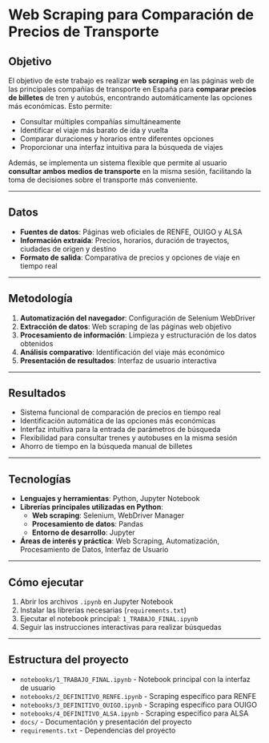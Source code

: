 # Web Scraping para Comparación de Precios de Transporte

## Objetivo
El objetivo de este trabajo es realizar **web scraping** en las páginas web de las principales compañías de transporte en España para **comparar precios de billetes** de tren y autobús, encontrando automáticamente las opciones más económicas. Esto permite:

- Consultar múltiples compañías simultáneamente  
- Identificar el viaje más barato de ida y vuelta  
- Comparar duraciones y horarios entre diferentes opciones  
- Proporcionar una interfaz intuitiva para la búsqueda de viajes  

Además, se implementa un sistema flexible que permite al usuario **consultar ambos medios de transporte** en la misma sesión, facilitando la toma de decisiones sobre el transporte más conveniente.

---

## Datos
- **Fuentes de datos**: Páginas web oficiales de RENFE, OUIGO y ALSA  
- **Información extraída**: Precios, horarios, duración de trayectos, ciudades de origen y destino  
- **Formato de salida**: Comparativa de precios y opciones de viaje en tiempo real  

---

## Metodología
1. **Automatización del navegador**: Configuración de Selenium WebDriver  
2. **Extracción de datos**: Web scraping de las páginas web objetivo  
3. **Procesamiento de información**: Limpieza y estructuración de los datos obtenidos  
4. **Análisis comparativo**: Identificación del viaje más económico  
5. **Presentación de resultados**: Interfaz de usuario interactiva  

---

## Resultados
- Sistema funcional de comparación de precios en tiempo real  
- Identificación automática de las opciones más económicas  
- Interfaz intuitiva para la entrada de parámetros de búsqueda  
- Flexibilidad para consultar trenes y autobuses en la misma sesión  
- Ahorro de tiempo en la búsqueda manual de billetes  

---

## Tecnologías
- **Lenguajes y herramientas**: Python, Jupyter Notebook  
- **Librerías principales utilizadas en Python**:  
  - **Web scraping**: Selenium, WebDriver Manager  
  - **Procesamiento de datos**: Pandas  
  - **Entorno de desarrollo**: Jupyter  
- **Áreas de interés y práctica**: Web Scraping, Automatización, Procesamiento de Datos, Interfaz de Usuario  

---

## Cómo ejecutar
1. Abrir los archivos `.ipynb` en Jupyter Notebook  
2. Instalar las librerías necesarias (`requirements.txt`)  
3. Ejecutar el notebook principal: `1_TRABAJO_FINAL.ipynb`  
4. Seguir las instrucciones interactivas para realizar búsquedas  

---

## Estructura del proyecto
- `notebooks/1_TRABAJO_FINAL.ipynb` - Notebook principal con la interfaz de usuario  
- `notebooks/2_DEFINITIVO_RENFE.ipynb` - Scraping específico para RENFE  
- `notebooks/3_DEFINITIVO_OUIGO.ipynb` - Scraping específico para OUIGO  
- `notebooks/4_DEFINITIVO_ALSA.ipynb` - Scraping específico para ALSA  
- `docs/` - Documentación y presentación del proyecto  
- `requirements.txt` - Dependencias del proyecto
